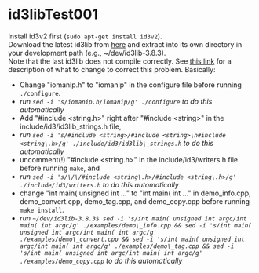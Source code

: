id3libTest001
=============
Install id3v2 first (`sudo apt-get install id3v2`).<br>
Download the latest id3lib from [here](http://id3lib.sourceforge.net/) and extract into its own directory in your development path (e.g., ~/dev/id3lib-3.8.3).<br>
Note that the last id3lib does not compile correctly. See [this link](http://wiki.awkwardtv.org/wiki/Install_ID3V2) for a description of what to change to correct this problem. Basically:<br>
 * Change "iomanip.h" to "iomanip" in the configure file before running `./configure`.<br>
  * _run `sed -i 's/iomanip.h/iomanip/g' ./configure` to do this automatically_<br>
 * Add "#include \<string.h\>" right after "#include \<string\>" in the include/id3/id3lib_strings.h file,<br>
  * _run `sed -i 's/#include <string>/#include <string>\n#include <string\.h>/g' ./include/id3/id3lib\_strings.h` to do this automatically_<br>
 * uncomment(!) "#include <string.h>" in the include/id3/writers.h file before running `make`, and<br>
  * _run `sed -i 's/\/\/#include <string\.h>/#include <string\.h>/g' ./include/id3/writers.h` to do this automatically_<br>
 * change "int main( unsigned int ..." to "int main( int ..." in demo\_info.cpp, demo\_convert.cpp, demo\_tag.cpp, and demo\_copy.cpp before running `make install`.<br>
  * _run `~/dev/id3lib-3.8.3$ sed -i 's/int main( unsigned int argc/int main( int argc/g' ./examples/demo\_info.cpp && sed -i 's/int main( unsigned int argc/int main( int argc/g' ./examples/demo\_convert.cpp && sed -i 's/int main( unsigned int argc/int main( int argc/g' ./examples/demo\_tag.cpp && sed -i 's/int main( unsigned int argc/int main( int argc/g' ./examples/demo_copy.cpp` to do this automatically_<br>
